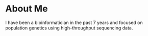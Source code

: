 # About Me  
I have been a bioinformatician in the past 7 years and focused on population genetics using high-throughput sequencing data.
